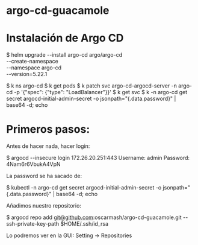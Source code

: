 # argo-cd-guacamole

# Instalación de Argo CD

$ helm upgrade --install argo-cd argo/argo-cd \
--create-namespace \
--namespace argo-cd \
--version=5.22.1

$ k ns argo-cd
$ k get pods
$ k patch svc argo-cd-argocd-server -n argo-cd -p '{"spec": {"type": "LoadBalancer"}}'
$ k get svc
$ k -n argo-cd get secret argocd-initial-admin-secret -o jsonpath="{.data.password}" | base64 -d; echo

# Primeros pasos:

Antes de hacer nada, hacer login:

$ argocd --insecure login 172.26.20.251:443
Username: admin
Password: 4Nam6r6VbukA4VpN

La password se ha sacado de:

$ kubectl -n argo-cd get secret argocd-initial-admin-secret -o jsonpath="{.data.password}" | base64 -d; echo


Añadimos nuestro repositorio:

$ argocd repo add git@github.com:oscarmash/argo-cd-guacamole.git --ssh-private-key-path $HOME/.ssh/id_rsa

Lo podremos ver en la GUI:
	Setting -> Repositories


